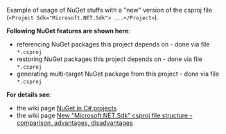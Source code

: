 ﻿Example of usage of NuGet stuffs with a "new" version of the csproj file (```<Project Sdk="Microsoft.NET.Sdk"> ...</Project>```).

__Following NuGet features are shown here__:
* referencing NuGet packages this project depends on - done via file `*.csproj`
* restoring NuGet packages this project depends on - done via file `*.csproj`
* generating multi-target NuGet package from this project - done via file `*.csproj`

__For details see__:
* the wiki page [NuGet in C# projects](http://wiki.kistler.com/x/sg1SDg)
* the wiki page [New "Microsoft.NET.Sdk" csproj file structure - comparison, advantages, disadvantages](http://wiki.kistler.com/x/tw1SDg)